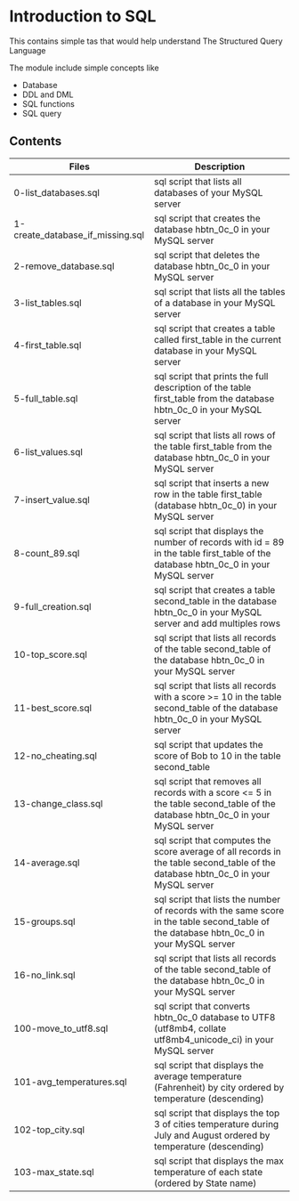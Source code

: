 # Introduction to SQL

This contains simple tas that would help understand
The Structured Query Language

The module include simple concepts like
* Database
* DDL and DML
* SQL functions
* SQL query

## Contents
|Files|Description|
|-----|----------|
|0-list_databases.sql|sql script that lists all databases of your MySQL server|
|1-create_database_if_missing.sql|sql script that creates the database hbtn_0c_0 in your MySQL server|
|2-remove_database.sql|sql script that deletes the database hbtn_0c_0 in your MySQL server|
|3-list_tables.sql|sql script that lists all the tables of a database in your MySQL server|
|4-first_table.sql|sql script that creates a table called first_table in the current database in your MySQL server|
|5-full_table.sql|sql script that prints the full description of the table first_table from the database hbtn_0c_0 in your MySQL server|
|6-list_values.sql|sql script that lists all rows of the table first_table from the database hbtn_0c_0 in your MySQL server|
|7-insert_value.sql|sql script that inserts a new row in the table first_table (database hbtn_0c_0) in your MySQL server|
|8-count_89.sql|sql script that displays the number of records with id = 89 in the table first_table of the database hbtn_0c_0 in your MySQL server|
|9-full_creation.sql|sql script that creates a table second_table in the database hbtn_0c_0 in your MySQL server and add multiples rows|
|10-top_score.sql|sql script that lists all records of the table second_table of the database hbtn_0c_0 in your MySQL server|
|11-best_score.sql|sql script that lists all records with a score >= 10 in the table second_table of the database hbtn_0c_0 in your MySQL server|
|12-no_cheating.sql|sql script that updates the score of Bob to 10 in the table second_table|
|13-change_class.sql|sql script that removes all records with a score <= 5 in the table second_table of the database hbtn_0c_0 in your MySQL server|
|14-average.sql|sql script that computes the score average of all records in the table second_table of the database hbtn_0c_0 in your MySQL server|
|15-groups.sql|sql script that lists the number of records with the same score in the table second_table of the database hbtn_0c_0 in your MySQL server|
|16-no_link.sql|sql script that lists all records of the table second_table of the database hbtn_0c_0 in your MySQL server|
|100-move_to_utf8.sql|sql script that converts hbtn_0c_0 database to UTF8 (utf8mb4, collate utf8mb4_unicode_ci) in your MySQL server|
|101-avg_temperatures.sql|sql script that displays the average temperature (Fahrenheit) by city ordered by temperature (descending)|
|102-top_city.sql|sql script that displays the top 3 of cities temperature during July and August ordered by temperature (descending)|
|103-max_state.sql | sql script that displays the max temperature of each state (ordered by State name)|
